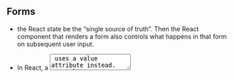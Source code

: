 ## Forms
- the React state be the “single source of truth”. Then the React component that renders a form also controls what happens in that form on subsequent user input.
- In React, a <textarea> uses a value attribute instead. 
- instead of select attribute, uses a value attribute on the root select tag.
- In React, an <input type="file" /> is always an uncontrolled component because its value can only be set by a user, and not programmatically. You should use the File API to interact with the files.
  
  
  
- What is a ‘Controlled Component’? 
  maintain their own state and update it based on user input.
  
- Should we wait to store the users responses from the form into state when they submit the form 
  OR should we update the state with their responses as soon as they enter them? Why.
  Since handleChange runs on every keystroke to update the React state, the displayed value will update as the user types.
  
- How do we target what the user is entering if we have an event handler on an input field? 
  you can add a name attribute to each element and let the handler function choose what to do based on the value of event.target.name.

  
  
## Conditional Operator
  we can shortcut the conditional statements with arrow functions
  
  ex: 
  - Arrow : person.driver = person.age >=16 ? 'Yes' : 'No';
  - Normal : if (person.age >= 16) {
             person.driver = 'Yes';
             } else {
             person.driver = 'No';
             }
  
  
  ** we can create two conditions in one**
  
  let price = isStudent ? 8 : isSenior ? 6 : 10


  
  
  Why would we use a ternary operator? to execute block of code if a certain condition is met.
  
  if(x===y){ console.log(true);  }
  
  else { console.log(false);  }

lets rewrite it with ternary statement:  let quest = x===y ? console.log(true) : console.log(false) ;



